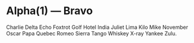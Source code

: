 # Alpha(1) — Bravo

Charlie Delta Echo Foxtrot Golf Hotel India Juliet Lima Kilo Mike
November Oscar Papa Quebec Romeo Sierra Tango Whiskey X-ray Yankee
Zulu.
